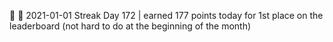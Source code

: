  :large_blue_circle: 
 :large_blue_circle: 2021-01-01 Streak Day 172 | earned 177 points today for 1st place on the leaderboard (not hard to do at the beginning of the month) 
